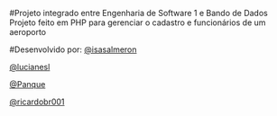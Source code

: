 #Projeto integrado entre Engenharia de Software 1 e Bando de Dados
Projeto feito em PHP para gerenciar o cadastro e funcionários de um aeroporto

#Desenvolvido por:
[@isasalmeron](https://github.com/isasalmeron)

[@lucianesl](https://github.com/lucianesl)

[@Panque](https://github.com/Panque)

[@ricardobr001](https://github.com/ricardobr001)
